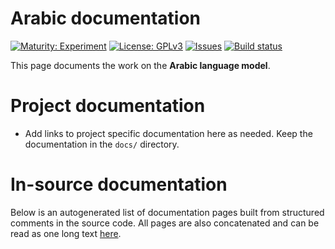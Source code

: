 # Arabic documentation

[![Maturity: Experiment](https://img.shields.io/badge/Maturity-Experiment-black.svg)](https://giellalt.github.io/MaturityClassification.html)
[![License: GPLv3](https://img.shields.io/badge/License-GPLv3-blue.svg)](https://www.gnu.org/licenses/gpl-3.0)
[![Issues](https://img.shields.io/github/issues/giellalt/lang-ara)](https://github.com/giellalt/lang-ara/issues)
[![Build status](https://github.com/giellalt/lang-ara/workflows/Speller%20CI+CD/badge.svg)](https://github.com/giellalt/lang-ara/actions)

This page documents the work on the **Arabic language model**. 

# Project documentation

* Add links to project specific documentation here as needed. Keep the documentation in the `docs/` directory.

# In-source documentation

Below is an autogenerated list of documentation pages built from structured comments in the source code. All pages are also concatenated and can be read as one long text [here](ara.md).
